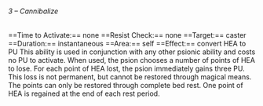 ###### 3 – Cannibalize
==Time to Activate:== none
==Resist Check:== none
==Target:== caster
==Duration:== instantaneous
==Area:== self
==Effect:== convert HEA to PU
This ability is used in conjunction with any other psionic ability and costs no PU to activate. When used, the psion chooses a number of points of HEA to lose. For each point of HEA lost, the psion immediately gains three PU. This loss is not permanent, but cannot be restored through magical means. The points can only be restored through complete bed rest. One point of HEA is regained at the end of each rest period.
